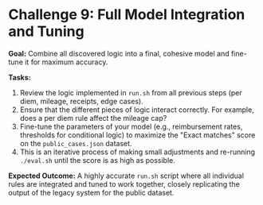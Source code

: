 # Challenge 9: Full Model Integration and Tuning

**Goal:** Combine all discovered logic into a final, cohesive model and fine-tune it for maximum accuracy.

**Tasks:**
1.  Review the logic implemented in `run.sh` from all previous steps (per diem, mileage, receipts, edge cases).
2.  Ensure that the different pieces of logic interact correctly. For example, does a per diem rule affect the mileage cap?
3.  Fine-tune the parameters of your model (e.g., reimbursement rates, thresholds for conditional logic) to maximize the "Exact matches" score on the `public_cases.json` dataset.
4.  This is an iterative process of making small adjustments and re-running `./eval.sh` until the score is as high as possible.

**Expected Outcome:** A highly accurate `run.sh` script where all individual rules are integrated and tuned to work together, closely replicating the output of the legacy system for the public dataset. 